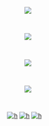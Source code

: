 <p align="center">
  <img src="https://api.visitorbadge.io/api/visitors?path=https%3A%2F%2Fgithub.com%2Freversecowgirl&label=GIMPS!&countColor=%2337d67a&style=plastic" />
</p>

 

<p align="center">
  <img src="https://i.postimg.cc/T2Sn4ksk/129-Sem-T-tulo-20250710170239.png" />
</p>

 

<p align="center">
  <img src="https://github.com/user-attachments/assets/6efc4b89-0120-4000-809d-e28c87b98904" />
</p>

 

<p align="center">
  <img src="https://github.com/user-attachments/assets/dd2dec89-16f3-4625-abc8-ee008006c99f" />
</p>

 

                          [![h](https://github.com/user-attachments/assets/9777e09a-c030-4748-ada5-c71121b945b0)](https://rentry.co/angustia)
[![h](https://github.com/user-attachments/assets/0f7bba3e-d19b-40b3-a1b3-4c2731329645)](https://reversecowgirl.straw.page)
[![h](https://github.com/user-attachments/assets/c373abcb-855b-4f75-b3d6-f807704d769e)](https://missionary.atabook.org)
